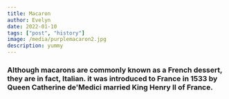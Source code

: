 ```yaml
---
title: Macaron
author: Evelyn
date: 2022-01-10
tags: ["post", "history"]
image: /media/purplemacaron2.jpg
description: yummy
---
```


### Although macarons are commonly known as a French dessert, they are in fact, Italian. it was introduced to France in 1533 by Queen Catherine de'Medici married King Henry II of France.
